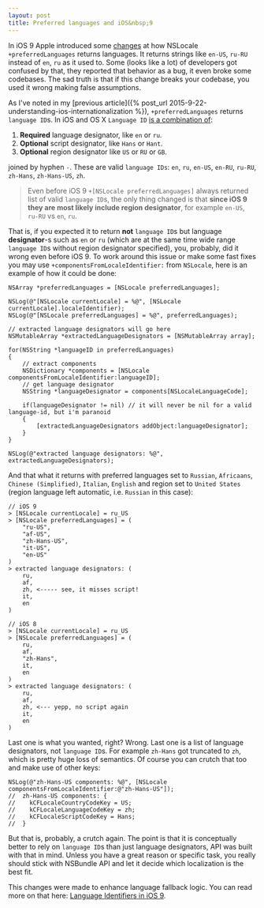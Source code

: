 ```yaml
---
layout: post
title: Preferred languages and iOS&nbsp;9
---
```


In iOS 9 Apple introduced some [changes](https://developer.apple.com/library/ios/technotes/tn2418/_index.html#//apple_ref/doc/uid/DTS40016588-CH1-LANGUAGE_IDENTIFIERS_IN_IOS_9) at how NSLocale `+preferredLanguages` returns languages. It returns strings like `en-US`, `ru-RU` instead of `en`, `ru` as it used to. Some (looks like a lot) of developers got confused by that, they reported that behavior as a bug, it even broke some codebases. The sad truth is that if this change breaks your codebase, you used it wrong making false assumptions.

As I've noted in my [previous article]({% post_url 2015-9-22-understanding-ios-internationalization %}), `+preferredLanguages` returns `language ID`s. In iOS and OS X `Language ID` [is a combination of](https://developer.apple.com/library/ios/documentation/MacOSX/Conceptual/BPInternational/LanguageandLocaleIDs/LanguageandLocaleIDs.html):

 1. **Required** language designator, like `en` or `ru`.
 2. **Optional** script designator, like `Hans` or `Hant`.
 3. **Optional** region designator like `US` or `RU` or `GB`.

joined by hyphen `-`. These are valid `language IDs`: `en`, `ru`, `en-US`, `en-RU`, `ru-RU`, `zh-Hans`, `zh-Hans-US`, `zh`.

> Even before iOS 9 `+[NSLocale preferredLanguages]` always returned list of valid `language ID`s, the only thing changed is that **since iOS 9 they are most likely include region designator**, for example `en-US`, `ru-RU` vs `en`, `ru`. 

That is, if you expected it to return **not** `language ID`s but language  **designator**-s such as `en` or `ru` (which are at the same time wide range `language ID`s without region designator specified), you, probably, did it wrong even before iOS 9.
To work around this issue or make some fast fixes you may use `+componentsFromLocaleIdentifier:` from `NSLocale`, here is an example of how it could be done:


<!-- language: lang-objc -->
``` objc
NSArray *preferredLanguages = [NSLocale preferredLanguages];

NSLog(@"[NSLocale currentLocale] = %@", [NSLocale currentLocale].localeIdentifier);
NSLog(@"[NSLocale preferredLanguages] = %@", preferredLanguages);

// extracted language designators will go here
NSMutableArray *extractedLanguageDesignators = [NSMutableArray array];

for(NSString *languageID in preferredLanguages)
{
    // extract components
    NSDictionary *components = [NSLocale componentsFromLocaleIdentifier:languageID];
    // get language designator
    NSString *languageDesignator = components[NSLocaleLanguageCode];

    if(languageDesignator != nil) // it will never be nil for a valid language-id, but i'm paranoid
    {
        [extractedLanguageDesignators addObject:languageDesignator];
    }
}

NSLog(@"extracted language designators: %@", extractedLanguageDesignators);
```

And that what it returns with preferred languages set to `Russian`, `Africaans`, `Chinese (Simplified)`, `Italian`, `English` and region set to `United States` (region language left automatic, i.e. `Russian` in this case):

```
// iOS 9
> [NSLocale currentLocale] = ru_US
> [NSLocale preferredLanguages] = (
    "ru-US",
    "af-US",
    "zh-Hans-US",
    "it-US",
    "en-US"
)
> extracted language designators: (
    ru,
    af,
    zh, <----- see, it misses script!
    it,
    en
)
```

```
// iOS 8
> [NSLocale currentLocale] = ru_US
> [NSLocale preferredLanguages] = (
    ru,
    af,
    "zh-Hans",
    it,
    en
)
> extracted language designators: (
    ru,
    af,
    zh, <--- yepp, no script again
    it,
    en
)
```
Last one is what you wanted, right? Wrong. Last one is a list of language designators, not `language ID`s. For example `zh-Hans` got truncated to `zh`, which is pretty huge loss of semantics. Of course you can crutch that too and make use of other keys:

<!-- language: lang-objc -->
``` objc
NSLog(@"zh-Hans-US components: %@", [NSLocale componentsFromLocaleIdentifier:@"zh-Hans-US"]);
//  zh-Hans-US components: {
//    kCFLocaleCountryCodeKey = US;
//    kCFLocaleLanguageCodeKey = zh;
//    kCFLocaleScriptCodeKey = Hans;
//  }
```

But that is, probably, a crutch again. The point is that it is conceptually better to rely on `language ID`s than just language designators, API was built with that in mind. Unless you have a great reason or specific task, you really should stick with NSBundle API and let it decide which localization is the best fit. 

This changes were made to enhance language fallback logic. You can read more on that here: [Language Identifiers in iOS 9](https://developer.apple.com/library/ios/technotes/tn2418/_index.html#//apple_ref/doc/uid/DTS40016588-CH1-LANGUAGE_IDENTIFIERS_IN_IOS_9).